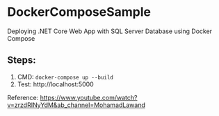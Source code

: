 # DockerComposeSample

Deploying .NET Core Web App with SQL Server Database using Docker Compose

## Steps:
1. CMD: `docker-compose up --build`
2. Test: http://localhost:5000


Reference: https://www.youtube.com/watch?v=zrzdRINyYdM&ab_channel=MohamadLawand
